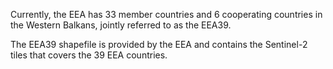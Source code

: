
Currently, the EEA has 33 member countries and 6 cooperating countries in the Western Balkans, jointly referred to as the EEA39.

The EEA39 shapefile is provided by the EEA and contains the Sentinel-2 tiles that covers the 39 EEA countries. 
